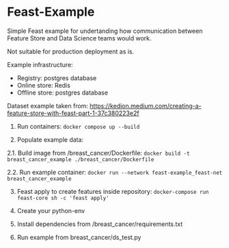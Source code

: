 # Feast-Example
Simple Feast example for undertanding how communication between Feature Store and Data Science teams would work.

Not suitable for production deployment as is.

Example infrastructure:
- Registry: postgres database
- Online store: Redis
- Offline store: postgres database

Dataset example taken from:
https://kedion.medium.com/creating-a-feature-store-with-feast-part-1-37c380223e2f

1. Run containers:
`docker compose up --build`

2. Populate example data:

2.1. Build image from /breast_cancer/Dockerfile:
`docker build -t breast_cancer_example ./breast_cancer/Dockerfile`

2.2. Run example container:
`docker run --network feast-example_feast-net breast_cancer_example`

3. Feast apply to create features inside repository:
`docker-compose run feast-core sh -c 'feast apply'`

4. Create your python-env

5. Install dependencies from /breast_cancer/requirements.txt

6. Run example from breast_cancer/ds_test.py
